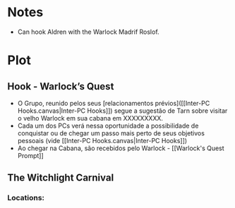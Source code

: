 # Notes

- Can hook Aldren with the Warlock Madrif Roslof.
# Plot

## Hook - Warlock’s Quest

- O Grupo, reunido pelos seus [relacionamentos prévios]([[Inter-PC Hooks.canvas|Inter-PC Hooks]]) segue a sugestão de Tarn sobre visitar o velho Warlock em sua cabana em XXXXXXXXX.
- Cada um dos PCs verá nessa oportunidade a possibilidade de conquistar ou de chegar um passo mais perto de seus objetivos pessoais (vide [[Inter-PC Hooks.canvas|Inter-PC Hooks]])
- Ao chegar na Cabana, são recebidos pelo Warlock - [[Warlock's Quest Prompt]]

## The Witchlight Carnival

### Locations:

#### 